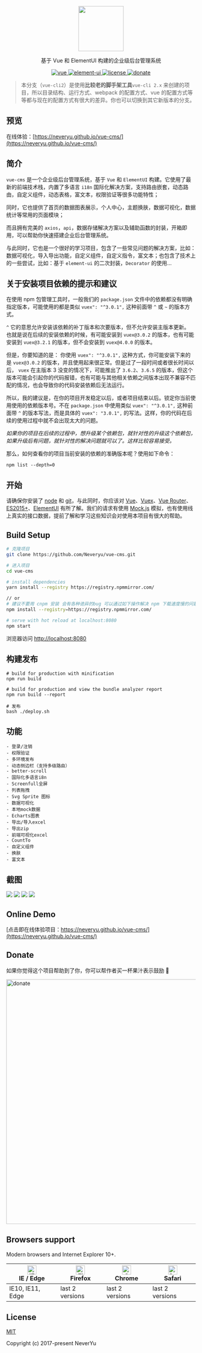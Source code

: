 <p align="center"><a href="https://blog.csdn.net/csdn_yudong/article/details/85250412"><img width="120" src="https://github.com/Neveryu/vue-cms/blob/vue-cli2/static/image/login-logo.png?raw=true"></a></p>

<p align="center">基于 Vue 和 ElementUI 构建的企业级后台管理系统</p>

<p align="center">
  <a href="https://github.com/vuejs/vue" rel="nofollow" target="_blank">
    <img src="https://img.shields.io/badge/vue-2.7.16-brightgreen.svg" alt="vue">
  </a>
  <a href="https://github.com/ElemeFE/element" rel="nofollow" target="_blank">
    <img src="https://img.shields.io/badge/element--ui-2.15.14-brightgreen.svg" alt="element-ui">
  </a>
  <a href="https://github.com/Neveryu/vue-cms/blob/master/LICENSE">
    <img src="https://img.shields.io/github/license/mashape/apistatus.svg" alt="license">
  </a>
  <a href="https://neveryu.github.io/reward/index.html" target="_blank">
    <img src="https://img.shields.io/badge/%24-donate-ff69b4.svg" alt="donate">
  </a>
</p>

> 本分支（`vue-cli2`）是使用**比较老的脚手架工具**`vue-cli 2.x` 来创建的项目，所以目录结构、运行方式、webpack 的配置方式、vue 的配置方式等等都与现在的配置方式有很大的差异。你也可以切换到其它新版本的分支。

## 预览

在线体验：[https://neveryu.github.io/vue-cms/](https://neveryu.github.io/vue-cms/)

## 简介

`vue-cms` 是一个企业级后台管理系统，基于 `Vue` 和 `ElementUI` 构建。它使用了最新的前端技术栈，内置了多语言 `i18n` 国际化解决方案，支持路由嵌套，动态路由，自定义组件，动态表格，富文本，权限验证等很多功能特性；

同时，它也提供了首页的数据图表展示，个人中心，主题换肤，数据可视化，数据统计等常用的页面模块；

而且拥有完美的 `axios`，`api`，数据存储解决方案以及辅助函数的封装，开箱即用，可以帮助你快速搭建企业后台管理系统。

与此同时，它也是一个很好的学习项目，包含了一些常见问题的解决方案，比如：数据可视化，导入导出功能，自定义组件，自定义指令，富文本；也包含了技术上的一些尝试，比如：基于 `element-ui` 的二次封装，`Decorator` 的使用...

## 关于安装项目依赖的提示和建议

在使用 npm 包管理工具时，一般我们的 `package.json` 文件中的依赖都没有明确指定版本，可能使用的都是类似 `vuex": "^3.0.1",` 这种前面带 `^` 或 `~` 的版本方式。

`^` 它的意思允许安装该依赖的补丁版本和次要版本，但不允许安装主版本更新。 也就是说在后续的安装依赖的时候，有可能安装到 `vuex@3.0.2` 的版本，也有可能安装到 `vuex@3.2.1` 的版本，但不会安装到 `vuex@4.0.0` 的版本。

但是，你要知道的是： 你使用 `vuex": "^3.0.1",` 这种方式，你可能安装下来的是 `vuex@3.0.2` 的版本，并且使用起来很正常。但是过了一段时间或者很长时间以后， `vuex` 在主版本 3 没变的情况下，可能推出了 `3.6.2`、`3.6.5` 的版本，但这个版本可能会引起你的代码报错，也有可能与其他相关依赖之间版本出现不兼容不匹配的情况，也会导致你的代码安装依赖后无法运行。

所以，我的建议是，在你的项目开发稳定以后，或者项目结束以后。锁定你当前使用使用的依赖版本号。不在 `package.json` 中使用类似 `vuex": "^3.0.1",` 这种前面带 `^` 的版本写法，而是具体的 `vuex": "3.0.1",` 的写法。这样，你的代码在后续的使用过程中就不会出现太大的问题。

_如果你的项目在后续的过程中，想升级某个依赖包，就针对性的升级这个依赖包，如果升级后有问题，就针对性的解决问题就可以了。这样比较容易接受。_

那么，如何查看你的项目当前安装的依赖的准确版本呢？使用如下命令：

```
npm list --depth=0
```

## 开始

请确保你安装了 [node](https://nodejs.org/en/) 和 [git](https://git-scm.com/)，与此同时，你应该对 [Vue](https://cn.vuejs.org/v2/guide/)、[Vuex](https://vuex.vuejs.org/zh/)、[Vue Router](https://router.vuejs.org/zh/)、[ES2015+](http://es6.ruanyifeng.com/)、[ElementUI](http://element-cn.eleme.io/#/zh-CN) 有所了解。我们的请求有使用 [Mock.js](https://github.com/nuysoft/Mock/wiki/Getting-Started) 模拟，也有使用线上真实的接口数据，提前了解和学习这些知识会对使用本项目有很大的帮助。

## Build Setup

```bash
# 克隆项目
git clone https://github.com/Neveryu/vue-cms.git

# 进入项目
cd vue-cms

# install dependencies
yarn install --registry https://registry.npmmirror.com/

// or
# 建议不要用 cnpm 安装 会有各种诡异的bug 可以通过如下操作解决 npm 下载速度慢的问题
npm install --registry=https://registry.npmmirror.com/

# serve with hot reload at localhost:8080
npm start
```

浏览器访问 [http://localhost:8080](http://localhost:8080)

## 构建发布

```
# build for production with minification
npm run build

# build for production and view the bundle analyzer report
npm run build --report

# 发布
bash ./deploy.sh
```

## 功能

```
- 登录/注销
- 权限验证
- 多环境发布
- 动态侧边栏（支持多级路由）
- better-scroll
- 国际化多语言i8n
- Screenfull全屏
- 列表拖拽
- Svg Sprite 图标
- 数据可视化
- 本地mock数据
- Echarts图表
- 导出/导入excel
- 导出zip
- 前端可视化excel
- CountTo
- 自定义组件
- 换肤
- 富文本
```

## 截图

![](./resource/screenhot3.png)
![](./resource/screenhot1.png)
![](./resource/screenhot2.png)
![](./resource/screenhot4.png)

## Online Demo

[点击即在线体验项目：https://neveryu.github.io/vue-cms/](https://neveryu.github.io/vue-cms/)

## Donate

如果你觉得这个项目帮助到了你，你可以帮作者买一杯果汁表示鼓励 :tropical_drink:

<img src="https://neveryu.github.io/reward/wechat-alipay.png" alt="donate" width="650">

## Browsers support

Modern browsers and Internet Explorer 10+.

| [<img src="https://raw.githubusercontent.com/alrra/browser-logos/master/src/edge/edge_48x48.png" alt="IE / Edge" width="24px" height="24px" />](http://godban.github.io/browsers-support-badges/)</br>IE / Edge | [<img src="https://raw.githubusercontent.com/alrra/browser-logos/master/src/firefox/firefox_48x48.png" alt="Firefox" width="24px" height="24px" />](http://godban.github.io/browsers-support-badges/)</br>Firefox | [<img src="https://raw.githubusercontent.com/alrra/browser-logos/master/src/chrome/chrome_48x48.png" alt="Chrome" width="24px" height="24px" />](http://godban.github.io/browsers-support-badges/)</br>Chrome | [<img src="https://raw.githubusercontent.com/alrra/browser-logos/master/src/safari/safari_48x48.png" alt="Safari" width="24px" height="24px" />](http://godban.github.io/browsers-support-badges/)</br>Safari |
| --------------------------------------------------------------------------------------------------------------------------------------------------------------------------------------------------------------- | ----------------------------------------------------------------------------------------------------------------------------------------------------------------------------------------------------------------- | ------------------------------------------------------------------------------------------------------------------------------------------------------------------------------------------------------------- | ------------------------------------------------------------------------------------------------------------------------------------------------------------------------------------------------------------- |
| IE10, IE11, Edge                                                                                                                                                                                                | last 2 versions                                                                                                                                                                                                   | last 2 versions                                                                                                                                                                                               | last 2 versions                                                                                                                                                                                               |

## License

[MIT](https://github.com/Neveryu/vue-cms/blob/master/LICENSE)

Copyright (c) 2017-present NeverYu
